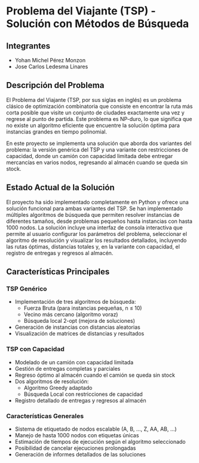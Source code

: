 # Problema del Viajante (TSP) - Solución con Métodos de Búsqueda

## Integrantes
- Yohan Michel Pérez Monzon
- Jose Carlos Ledesma Linares

## Descripción del Problema
El Problema del Viajante (TSP, por sus siglas en inglés) es un problema clásico de optimización combinatoria que consiste en encontrar la ruta más corta posible que visite un conjunto de ciudades exactamente una vez y regrese al punto de partida. Este problema es NP-duro, lo que significa que no existe un algoritmo eficiente que encuentre la solución óptima para instancias grandes en tiempo polinomial.

En este proyecto se implementa una solución que aborda dos variantes del problema: la versión genérica del TSP y una variante con restricciones de capacidad, donde un camión con capacidad limitada debe entregar mercancías en varios nodos, regresando al almacén cuando se queda sin stock.

## Estado Actual de la Solución
El proyecto ha sido implementado completamente en Python y ofrece una solución funcional para ambas variantes del TSP. Se han implementado múltiples algoritmos de búsqueda que permiten resolver instancias de diferentes tamaños, desde problemas pequeños hasta instancias con hasta 1000 nodos. La solución incluye una interfaz de consola interactiva que permite al usuario configurar los parámetros del problema, seleccionar el algoritmo de resolución y visualizar los resultados detallados, incluyendo las rutas óptimas, distancias totales y, en la variante con capacidad, el registro de entregas y regresos al almacén.

## Características Principales

### TSP Genérico
- Implementación de tres algoritmos de búsqueda:
  - Fuerza Bruta (para instancias pequeñas, n ≤ 10)
  - Vecino más cercano (algoritmo voraz)
  - Búsqueda local 2-opt (mejora de soluciones)
- Generación de instancias con distancias aleatorias
- Visualización de matrices de distancias y resultados

### TSP con Capacidad
- Modelado de un camión con capacidad limitada
- Gestión de entregas completas y parciales
- Regreso óptimo al almacén cuando el camión se queda sin stock
- Dos algoritmos de resolución:
  - Algoritmo Greedy adaptado
  - Búsqueda Local con restricciones de capacidad
- Registro detallado de entregas y regresos al almacén

### Características Generales
- Sistema de etiquetado de nodos escalable (A, B, ..., Z, AA, AB, ...)
- Manejo de hasta 1000 nodos con etiquetas únicas
- Estimación de tiempos de ejecución según el algoritmo seleccionado
- Posibilidad de cancelar ejecuciones prolongadas
- Generación de informes detallados de las soluciones


